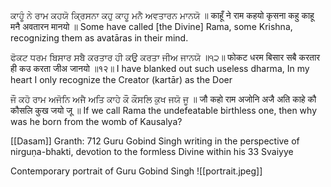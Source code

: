 ਕਾਹੂੰ ਨੇ ਰਾਮ ਕਹਯੋ ਕ੍ਰਿਸਨਾ ਕਹੁ ਕਾਹੂ ਮਨੈ ਅਵਤਾਰਨ ਮਾਨਯੋ ॥ 
काहूँ ने राम कहयो कृसना कहु काहू मनै अवतारन मानयो ॥ 
Some have called [the Divine] Rama, some Krishna, recognizing them as avatāras in their mind. 

ਫੋਕਟ ਧਰਮ ਬਿਸਾਰ ਸਬੈ ਕਰਤਾਰ ਹੀ ਕਉ ਕਰਤਾ ਜੀਅ ਜਾਨਯੋ ॥੧੨॥ 
फोकट धरम बिसार सबै करतार ही कउ करता जीअ जानयो ॥१२॥ 
I have blanked out such useless dharma, In my heart I only recognize the Creator (kartār) as the Doer 

ਜੌ ਕਹੋ ਰਾਮ ਅਜੋਨਿ ਅਜੈ ਅਤਿ ਕਾਹੇ ਕੌ ਕੌਸਲਿ ਕੁਖ ਜਯੋ ਜੂ ॥ 
जौ कहो राम अजोनि अजै अति काहे कौ कौसलि कुख जयो जू ॥ 
If we call Rama the undefeatable birthless one, then why was he born from the womb of Kausalya?

[[Dasam]] Granth: 712 
Guru Gobind Singh writing in the perspective of nirguṇa-bhakti, devotion to the formless Divine within his 33 Svaiyye

Contemporary portrait of Guru Gobind Singh 
![[portrait.jpeg]]